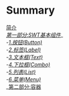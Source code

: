 # Summary

[简介](README.md)  
[_第一部分:SWT基本组件_](Composite/build.md)_  
-_[_1.按钮\(Button\)_](Composite/button.md)_  
-_[_2.标签\(Label\)_](Composite/label.md)_  
-_[_3.文本框\(Text\)_](Composite/text.md)_  
-_[_4.下拉框\(Combo\)_](Composite/combo.md)_  
-_[_5.列表\(List\)_](Composite/list.md)_  
-_[_6.菜单\(Menu\)_](Composite/menu.md)_  
_[第二部分:容器](Composite/container)

